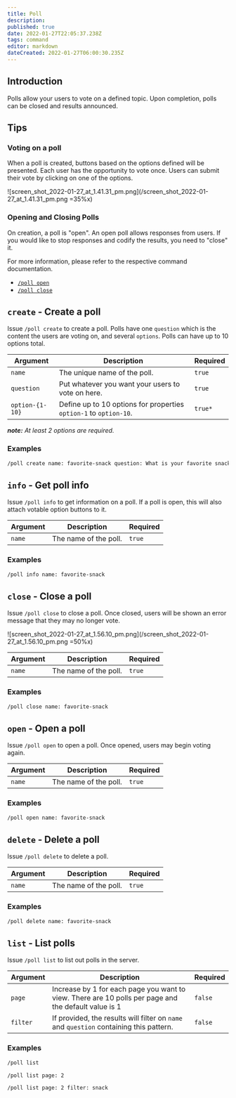 ```yaml
---
title: Poll
description: 
published: true
date: 2022-01-27T22:05:37.238Z
tags: command
editor: markdown
dateCreated: 2022-01-27T06:00:30.235Z
---
```


## Introduction

Polls allow your users to vote on a defined topic. Upon completion, polls can be closed and results announced.

## Tips

### Voting on a poll

When a poll is created, buttons based on the options defined will be presented. Each user has the opportunity to vote once. Users can submit their vote by clicking on one of the options. 

![screen_shot_2022-01-27_at_1.41.31_pm.png](/screen_shot_2022-01-27_at_1.41.31_pm.png =35%x)

### Opening and Closing Polls

On creation, a poll is "open". An open poll allows responses from users. If you would like to stop responses and codify the results, you need to "close" it.

For more information, please refer to the respective command documentation.

- [`/poll open`]()
- [`/poll close`]()

## `create` - Create a poll

Issue `/poll create` to create a poll. Polls have one `question` which is the content the users are voting on, and several `options`. Polls can have up to 10 options total.


| Argument | Description | Required |
|----------|-------------|----------|
| `name` | The unique name of the poll. | `true` |
| `question` | Put whatever you want your users to vote on here. | `true` |
| `option-{1-10}` | Define up to 10 options for properties `option-1` to `option-10`. | `true*` |

***note:** At least 2 options are required.*

### Examples

``` bash
/poll create name: favorite-snack question: What is your favorite snack? option-1: chips option-2: ice cream
```

## `info` - Get poll info

Issue `/poll info` to get information on a poll. If a poll is open, this will also attach votable option buttons to it.

| Argument | Description | Required |
|----------|-------------|----------|
| `name` | The name of the poll. | `true` |

### Examples

``` bash
/poll info name: favorite-snack
```

## `close` - Close a poll

Issue `/poll close` to close a poll. Once closed, users will be shown an error message that they may no longer vote.

![screen_shot_2022-01-27_at_1.56.10_pm.png](/screen_shot_2022-01-27_at_1.56.10_pm.png =50%x)

| Argument | Description | Required |
|----------|-------------|----------|
| `name` | The name of the poll. | `true` |

### Examples

``` bash
/poll close name: favorite-snack
```


## `open` - Open a poll

Issue `/poll open` to open a poll. Once opened, users may begin voting again.

| Argument | Description | Required |
|----------|-------------|----------|
| `name` | The name of the poll. | `true` |

### Examples

``` bash
/poll open name: favorite-snack
```

## `delete` - Delete a poll

Issue `/poll delete` to delete a poll.

| Argument | Description | Required |
|----------|-------------|----------|
| `name` | The name of the poll. | `true` |

### Examples

``` bash
/poll delete name: favorite-snack
```

## `list` - List polls

Issue `/poll list` to list out polls in the server.

| Argument | Description | Required |
|----------|-------------|----------|
| `page` | Increase by 1 for each page you want to view. There are 10 polls per page and the default value is 1 | `false` |
| `filter` | If provided, the results will filter on `name` and `question` containing this pattern. | `false` |

### Examples

``` bash
/poll list

/poll list page: 2

/poll list page: 2 filter: snack
```































